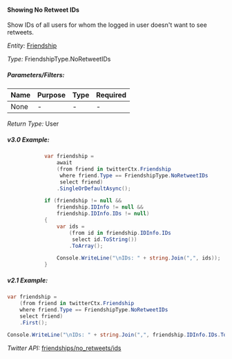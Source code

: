 #### Showing No Retweet IDs

Show IDs of all users for whom the logged in user doesn't want to see retweets.

*Entity:* [Friendship](../LINQ-to-Twitter-Entities/Friendship-Entity.md)

*Type:* FriendshipType.NoRetweetIDs

##### Parameters/Filters:

| Name | Purpose | Type | Required |
|------|---------|------|----------|
| None | - | - | - |

*Return Type:* User

##### v3.0 Example:

```c#
            var friendship =
                await
                (from friend in twitterCtx.Friendship
                 where friend.Type == FriendshipType.NoRetweetIDs
                 select friend)
                .SingleOrDefaultAsync();

            if (friendship != null && 
                friendship.IDInfo != null && 
                friendship.IDInfo.IDs != null)
            {
                var ids =
                    (from id in friendship.IDInfo.IDs
                     select id.ToString())
                    .ToArray();

                Console.WriteLine("\nIDs: " + string.Join(",", ids)); 
            }
```

##### v2.1 Example:

```c#
var friendship =
    (from friend in twitterCtx.Friendship
    where friend.Type == FriendshipType.NoRetweetIDs
    select friend)
    .First();

Console.WriteLine("\nIDs: " + string.Join(",", friendship.IDInfo.IDs.ToArray()));
```

*Twitter API:* [friendships/no_retweets/ids](https://developer.twitter.com/en/docs/accounts-and-users/follow-search-get-users/api-reference/post-friendships-create)